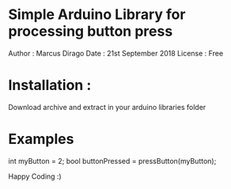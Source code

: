 Simple Arduino Library for processing button press
===================================================
Author : Marcus Dirago
Date : 21st September 2018
License : Free

Installation :
==============
Download archive and extract in your arduino libraries folder

Examples 
==========
int myButton = 2;
bool buttonPressed = pressButton(myButton);

Happy Coding :) 
